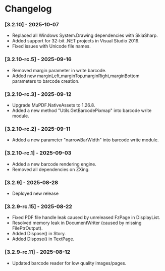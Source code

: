 # Changelog

### [3.2.10] - 2025-10-07
- Replaced all Windows System.Drawing dependencies with SkiaSharp.
- Added support for 32-bit .NET projects in Visual Studio 2019.
- Fixed issues with Unicode file names.

### [3.2.10-rc.5] - 2025-09-16
- Removed margin parameter in write barcode.
- Added new marginLeft,marginTop,marginRight,marginBottom parameters to barcode creation.

### [3.2.10-rc.3] - 2025-09-12
- Upgrade MuPDF.NativeAssets to 1.26.8.
- Added a new method "Utils.GetBarcodePixmap" into barcode write module.

### [3.2.10-rc.2] - 2025-09-11
- Added a new parameter "narrowBarWidth" into barcode write module.

### [3.2.10-rc.1] - 2025-09-03
- Added a new barcode rendering engine.
- Removed all dependencies on ZXing.

### [3.2.9] - 2025-08-28
- Deployed new release

### [3.2.9-rc.15] - 2025-08-22
- Fixed PDF file handle leak caused by unreleased FzPage in DisplayList.
- Resolved memory leak in DocumentWriter (caused by missing FilePtrOutput).
- Added Dispose() in Story.
- Added Dispose() in TextPage.

### [3.2.9-rc.11] - 2025-08-12
- Updated barcode reader for low quality images/pages.